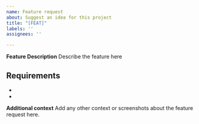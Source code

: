 ```yaml
---
name: Feature request
about: Suggest an idea for this project
title: "[FEAT]"
labels: ''
assignees: ''

---
```


**Feature Description**
Describe the feature here

**Requirements**
- 
- 
-

**Additional context**
Add any other context or screenshots about the feature request here.
